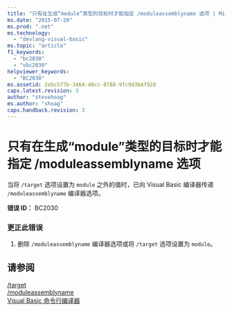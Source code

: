 ```yaml
---
title: "只有在生成“module”类型的目标时才能指定 /moduleassemblyname 选项 | Microsoft Docs"
ms.date: "2015-07-20"
ms.prod: ".net"
ms.technology: 
  - "devlang-visual-basic"
ms.topic: "article"
f1_keywords: 
  - "bc2030"
  - "vbc2030"
helpviewer_keywords: 
  - "BC2030"
ms.assetid: 2ebc577b-3464-40cc-8788-9fc9d3b4f928
caps.latest.revision: 3
author: "stevehoag"
ms.author: "shoag"
caps.handback.revision: 3
---
```

# 只有在生成“module”类型的目标时才能指定 /moduleassemblyname 选项
当将 `/target` 选项设置为 `module` 之外的值时，已向 Visual Basic 编译器传递 `/moduleassemblyname` 编译器选项。  
  
 **错误 ID：** BC2030  
  
### 更正此错误  
  
1.  删除 `/moduleassemblyname` 编译器选项或将 `/target` 选项设置为 `module`。  
  
## 请参阅  
 [\/target](../../visual-basic/reference/command-line-compiler/target.md)   
 [\/moduleassemblyname](../../visual-basic/reference/command-line-compiler/moduleassemblyname.md)   
 [Visual Basic 命令行编译器](../../visual-basic/reference/command-line-compiler/index.md)